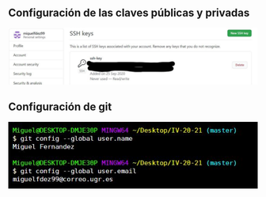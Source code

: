 ## Configuración de las claves públicas y privadas

![Claves públicas y privadas en github](img/ssh_key.jpg)

## Configuración de git

![Config de git](img/Captura1.JPG)
